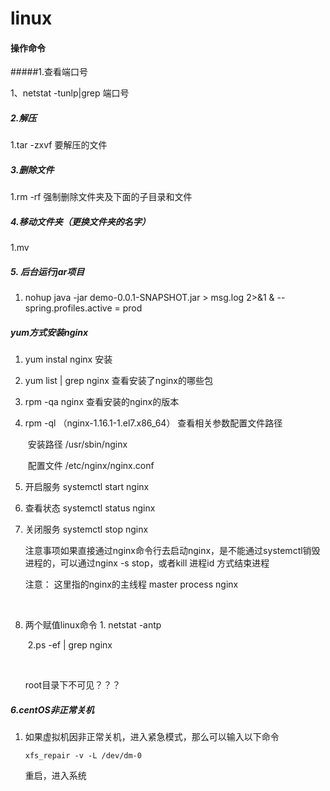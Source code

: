 # linux

#### 操作命令

#####1.查看端口号

1、netstat -tunlp|grep 端口号

##### 2.解压

1.tar -zxvf  要解压的文件

##### 3.删除文件

1.rm -rf  强制删除文件夹及下面的子目录和文件

##### 4.移动文件夹（更换文件夹的名字）

1.mv



##### 5. 后台运行jar项目

1. nohup java -jar demo-0.0.1-SNAPSHOT.jar > msg.log 2>&1 & --spring.profiles.active = prod



##### yum方式安装nginx

1. yum instal nginx   安装

2. yum list | grep nginx 查看安装了nginx的哪些包 

3. rpm -qa nginx  查看安装的nginx的版本

4. rpm -ql  （nginx-1.16.1-1.el7.x86_64） 查看相关参数配置文件路径

   ​	安装路径  /usr/sbin/nginx

   ​	配置文件 /etc/nginx/nginx.conf

5. 开启服务 systemctl  start nginx

6. 查看状态 systemctl status nginx

7. 关闭服务 systemctl stop nginx 

   注意事项如果直接通过nginx命令行去启动nginx，是不能通过systemctl销毁进程的，可以通过nginx -s stop，或者kill  进程id 方式结束进程

   注意： 这里指的nginx的主线程 master  process  nginx 

   ​

8. 两个赋值linux命令 1. netstat  -antp

   ​				 2.ps   -ef | grep nginx	

   ​

   root目录下不可见？？？



##### 6.centOS非正常关机

1. 如果虚拟机因非正常关机，进入紧急模式，那么可以输入以下命令

   ```linux
   xfs_repair -v -L /dev/dm-0
   ```

   重启，进入系统